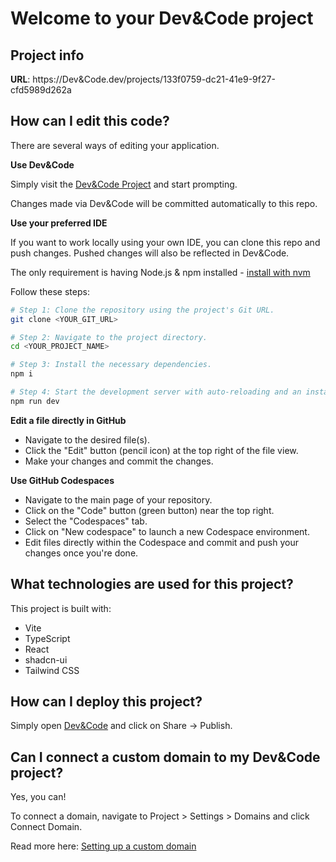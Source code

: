 # Welcome to your Dev&Code project

## Project info

**URL**: https://Dev&Code.dev/projects/133f0759-dc21-41e9-9f27-cfd5989d262a

## How can I edit this code?

There are several ways of editing your application.

**Use Dev&Code**

Simply visit the [Dev&Code Project](https://Dev&Code.dev/projects/133f0759-dc21-41e9-9f27-cfd5989d262a) and start prompting.

Changes made via Dev&Code will be committed automatically to this repo.

**Use your preferred IDE**

If you want to work locally using your own IDE, you can clone this repo and push changes. Pushed changes will also be reflected in Dev&Code.

The only requirement is having Node.js & npm installed - [install with nvm](https://github.com/nvm-sh/nvm#installing-and-updating)

Follow these steps:

```sh
# Step 1: Clone the repository using the project's Git URL.
git clone <YOUR_GIT_URL>

# Step 2: Navigate to the project directory.
cd <YOUR_PROJECT_NAME>

# Step 3: Install the necessary dependencies.
npm i

# Step 4: Start the development server with auto-reloading and an instant preview.
npm run dev
```

**Edit a file directly in GitHub**

- Navigate to the desired file(s).
- Click the "Edit" button (pencil icon) at the top right of the file view.
- Make your changes and commit the changes.

**Use GitHub Codespaces**

- Navigate to the main page of your repository.
- Click on the "Code" button (green button) near the top right.
- Select the "Codespaces" tab.
- Click on "New codespace" to launch a new Codespace environment.
- Edit files directly within the Codespace and commit and push your changes once you're done.

## What technologies are used for this project?

This project is built with:

- Vite
- TypeScript
- React
- shadcn-ui
- Tailwind CSS

## How can I deploy this project?

Simply open [Dev&Code](https://Dev&Code.dev/projects/133f0759-dc21-41e9-9f27-cfd5989d262a) and click on Share -> Publish.

## Can I connect a custom domain to my Dev&Code project?

Yes, you can!

To connect a domain, navigate to Project > Settings > Domains and click Connect Domain.

Read more here: [Setting up a custom domain](https://docs.Dev&Code.dev/tips-tricks/custom-domain#step-by-step-guide)

